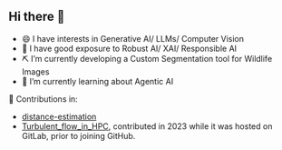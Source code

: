 ## Hi there 👋

<!--
**Ayrus144/Ayrus144** is a ✨ _special_ ✨ repository because its `README.md` (this file) appears on your GitHub profile.

Here are some ideas to get you started:

- 🔭 I’m currently working on ...
- 🌱 I’m currently learning ...
- 👯 I’m looking to collaborate on ...
- 🤔 I’m looking for help with ...
- 💬 Ask me about ...
- 📫 How to reach me: ...
- 😄 Pronouns: ...
- ⚡ Fun fact: ...
-->

- 😄 I have interests in Generative AI/ LLMs/ Computer Vision
- 🔭 I have good exposure to Robust AI/ XAI/ Responsible AI
- ⛏ I’m currently developing a Custom Segmentation tool for Wildlife Images
- 🌱 I’m currently learning about Agentic AI

💬 Contributions in:
- [distance-estimation](https://github.com/timmh/distance-estimation/#acknowledgements)
- [Turbulent_flow_in_HPC](https://github.com/karthikeya-ms/Turbulent_flow_in_HPC/graphs/contributors), contributed in 2023 while it was hosted on GitLab, prior to joining GitHub.
